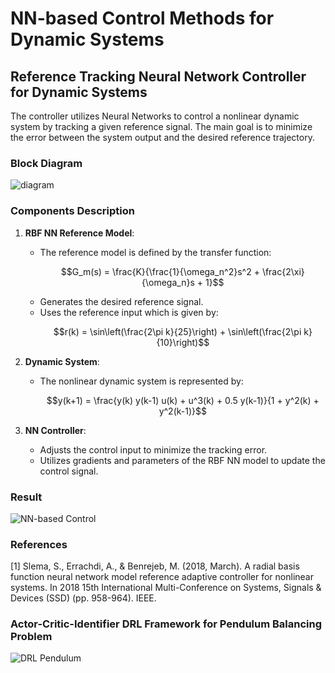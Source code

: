 # NN-based Control Methods for Dynamic Systems

## Reference Tracking Neural Network Controller for Dynamic Systems
The controller utilizes Neural Networks to control a nonlinear dynamic system by tracking a given reference signal. The main goal is to minimize the error between the system output and the desired reference trajectory.

### Block Diagram
![diagram](https://github.com/amirhosseinh77/NN-Control/assets/56114938/94b82545-6327-4938-a76c-7237c97b69f0)

### Components Description
1. **RBF NN Reference Model**:
   - The reference model is defined by the transfer function:
     ```math
     G_m(s) = \frac{K}{\frac{1}{\omega_n^2}s^2 + \frac{2\xi}{\omega_n}s + 1}
     ```
   - Generates the desired reference signal.
   - Uses the reference input which is given by:
     ```math
     r(k) = \sin\left(\frac{2\pi k}{25}\right) + \sin\left(\frac{2\pi k}{10}\right)
     ```

2. **Dynamic System**:
   - The nonlinear dynamic system is represented by:
     ```math
     y(k+1) = \frac{y(k) y(k-1) u(k) + u^3(k) + 0.5 y(k-1)}{1 + y^2(k) + y^2(k-1)}
     ```
     
3. **NN Controller**:
   - Adjusts the control input to minimize the tracking error.
   - Utilizes gradients and parameters of the RBF NN model to update the control signal.


### Result
![NN-based Control](https://github.com/amirhosseinh77/NN-Control/assets/56114938/8820083c-1c6b-42a9-8024-d386a51f6eb0)

### References
[1] Slema, S., Errachdi, A., & Benrejeb, M. (2018, March). A radial basis function neural network model reference adaptive controller for nonlinear systems. In 2018 15th International Multi-Conference on Systems, Signals & Devices (SSD) (pp. 958-964). IEEE.


### Actor-Critic-Identifier DRL Framework for Pendulum Balancing Problem 
![DRL Pendulum](https://github.com/amirhosseinh77/NN-Control/assets/56114938/bc79eeca-b8dc-4384-a373-cbefcde12db3)




